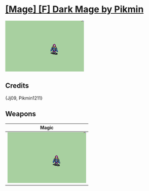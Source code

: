 # [\[Mage\] \[F\] Dark Mage by Pikmin](./)

<img src="./6.%20Magic/Magic_000.png" alt="[Mage] [F] Dark Mage by Pikmin standing" />

## Credits

{Jj09, Pikmin1211}

## Weapons


|Magic |
|  :---: |
| <img alt="Magic animation" src="./6.%20Magic/Magic.gif" /> |
